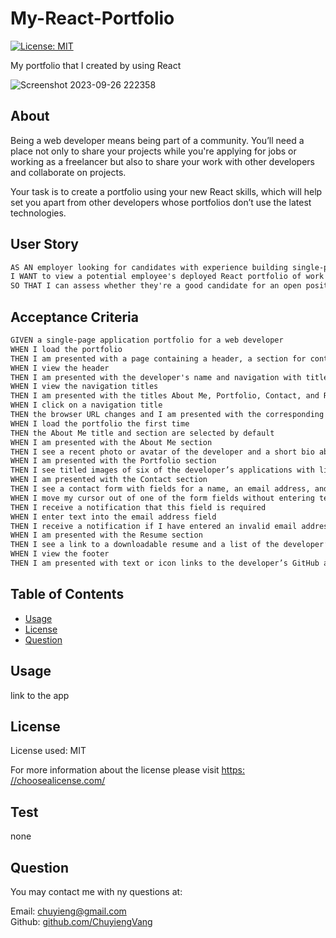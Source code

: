 # My-React-Portfolio

  [![License: MIT](https://img.shields.io/badge/License-MIT-yellow.svg)](https://opensource.org/licenses/MIT)

My portfolio that I created by using React

  ![Screenshot 2023-09-26 222358](https://github.com/ChuyiengVang/READMEgenerator/assets/124082784/9591bec6-80cb-4dee-b39a-9dc657abca45)

## About

Being a web developer means being part of a community. You’ll need a place not only to share your projects while you're applying for jobs or working as a freelancer but also to share your work with other developers and collaborate on projects.

Your task is to create a portfolio using your new React skills, which will help set you apart from other developers whose portfolios don’t use the latest technologies.

## User Story

```md
AS AN employer looking for candidates with experience building single-page applications
I WANT to view a potential employee's deployed React portfolio of work samples
SO THAT I can assess whether they're a good candidate for an open position
```

## Acceptance Criteria

```md
GIVEN a single-page application portfolio for a web developer
WHEN I load the portfolio
THEN I am presented with a page containing a header, a section for content, and a footer
WHEN I view the header
THEN I am presented with the developer's name and navigation with titles corresponding to different sections of the portfolio
WHEN I view the navigation titles
THEN I am presented with the titles About Me, Portfolio, Contact, and Resume, and the title corresponding to the current section is highlighted
WHEN I click on a navigation title
THEN the browser URL changes and I am presented with the corresponding section below the navigation and that title is highlighted
WHEN I load the portfolio the first time
THEN the About Me title and section are selected by default
WHEN I am presented with the About Me section
THEN I see a recent photo or avatar of the developer and a short bio about them
WHEN I am presented with the Portfolio section
THEN I see titled images of six of the developer’s applications with links to both the deployed applications and the corresponding GitHub repositories
WHEN I am presented with the Contact section
THEN I see a contact form with fields for a name, an email address, and a message
WHEN I move my cursor out of one of the form fields without entering text
THEN I receive a notification that this field is required
WHEN I enter text into the email address field
THEN I receive a notification if I have entered an invalid email address
WHEN I am presented with the Resume section
THEN I see a link to a downloadable resume and a list of the developer’s proficiencies
WHEN I view the footer
THEN I am presented with text or icon links to the developer’s GitHub and LinkedIn profiles, and their profile on a third platform (Stack Overflow, Twitter)
```

  ## Table of Contents
  
  * [Usage](#usage)
  * [License](#license)
  * [Question](#question)

  ## Usage

  link to the app

  ## License

  License used: MIT

  For more information about the license please visit [https: //choosealicense.com/](https://choosealicense.com/)
  
  ## Test
  
  none
  
  ## Question

  You may contact me with ny questions at:
  
  Email: [chuyieng@gmail.com	](chuyieng@gmail.com	)<br>
  Github: [github.com/ChuyiengVang](https://github.com/ChuyiengVang)
